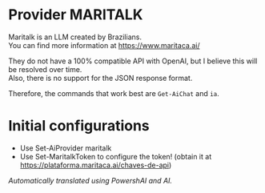 ﻿# Provider MARITALK

Maritalk is an LLM created by Brazilians.  
You can find more information at https://www.maritaca.ai/

They do not have a 100% compatible API with OpenAI, but I believe this will be resolved over time.  
Also, there is no support for the JSON response format.  

Therefore, the commands that work best are `Get-AiChat` and `ia`.  

# Initial configurations 

* Use Set-AiProvider maritalk
* Use Set-MaritalkToken to configure the token! (obtain it at https://plataforma.maritaca.ai/chaves-de-api)


<!--PowershaiAiDocBlockStart-->
_Automatically translated using PowershAI and AI._
<!--PowershaiAiDocBlockEnd-->
